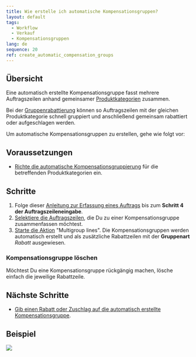 ```yaml
---
title: Wie erstelle ich automatische Kompensationsgruppen?
layout: default
tags:
  - Workflow
  - Verkauf
  - Kompensationsgruppen
lang: de
sequence: 20
ref: create_automatic_compensation_groups
---
```


## Übersicht
Eine automatisch erstellte Kompensationsgruppe fasst mehrere Auftragszeilen anhand gemeinsamer [Produktkategorien](NeueProduktkategorie) zusammen.

Bei der [Gruppenrabattierung](Auftragszeilengruppenrabatt) können so Auftragszeilen mit der gleichen Produktkategorie schnell gruppiert und anschließend gemeinsam rabattiert oder aufgeschlagen werden.

Um automatische Kompensationsgruppen zu erstellen, gehe wie folgt vor:

## Voraussetzungen
- [Richte die automatische Kompensationsgruppierung](Automatische_Kompensationsgruppen_konfig) für die betreffenden Produktkategorien ein.

## Schritte
1. Folge dieser [Anleitung zur Erfassung eines Auftrags](Auftrag_erfassen) bis zum **Schritt 4 der Auftragszeileneingabe**.
1. [Selektiere die Auftragszeilen](AuswahlBelege), die Du zu einer Kompensationsgruppe zusammenfassen möchtest.
1. [Starte die Aktion](AktionStarten) "Multigroup lines". Die Kompensationsgruppen werden automatisch erstellt und als zusätzliche Rabattzeilen mit der **Gruppenart** *Rabatt* ausgewiesen.

### Kompensationsgruppe löschen
Möchtest Du eine Kompensationsgruppe rückgängig machen, lösche einfach die jeweilige Rabattzeile.

## Nächste Schritte
- [Gib einen Rabatt oder Zuschlag auf die automatisch erstellte Kompensationsgruppe](Auftragszeilengruppenrabatt).

## Beispiel
![](assets/Automatische_Gruppenrabatte.gif)
